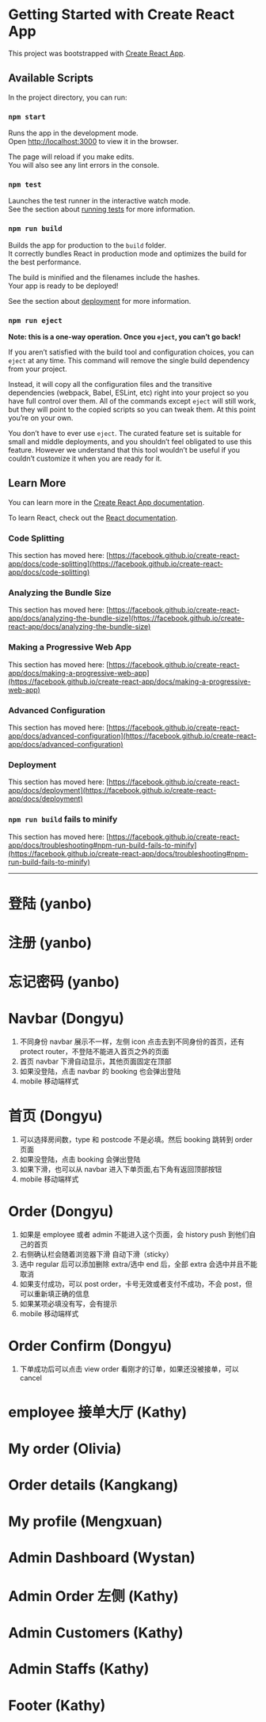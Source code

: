 # Getting Started with Create React App

This project was bootstrapped with [Create React App](https://github.com/facebook/create-react-app).

## Available Scripts

In the project directory, you can run:

### `npm start`

Runs the app in the development mode.\
Open [http://localhost:3000](http://localhost:3000) to view it in the browser.

The page will reload if you make edits.\
You will also see any lint errors in the console.

### `npm test`

Launches the test runner in the interactive watch mode.\
See the section about [running tests](https://facebook.github.io/create-react-app/docs/running-tests) for more information.

### `npm run build`

Builds the app for production to the `build` folder.\
It correctly bundles React in production mode and optimizes the build for the best performance.

The build is minified and the filenames include the hashes.\
Your app is ready to be deployed!

See the section about [deployment](https://facebook.github.io/create-react-app/docs/deployment) for more information.

### `npm run eject`

**Note: this is a one-way operation. Once you `eject`, you can’t go back!**

If you aren’t satisfied with the build tool and configuration choices, you can `eject` at any time. This command will remove the single build dependency from your project.

Instead, it will copy all the configuration files and the transitive dependencies (webpack, Babel, ESLint, etc) right into your project so you have full control over them. All of the commands except `eject` will still work, but they will point to the copied scripts so you can tweak them. At this point you’re on your own.

You don’t have to ever use `eject`. The curated feature set is suitable for small and middle deployments, and you shouldn’t feel obligated to use this feature. However we understand that this tool wouldn’t be useful if you couldn’t customize it when you are ready for it.

## Learn More

You can learn more in the [Create React App documentation](https://facebook.github.io/create-react-app/docs/getting-started).

To learn React, check out the [React documentation](https://reactjs.org/).

### Code Splitting

This section has moved here: [https://facebook.github.io/create-react-app/docs/code-splitting](https://facebook.github.io/create-react-app/docs/code-splitting)

### Analyzing the Bundle Size

This section has moved here: [https://facebook.github.io/create-react-app/docs/analyzing-the-bundle-size](https://facebook.github.io/create-react-app/docs/analyzing-the-bundle-size)

### Making a Progressive Web App

This section has moved here: [https://facebook.github.io/create-react-app/docs/making-a-progressive-web-app](https://facebook.github.io/create-react-app/docs/making-a-progressive-web-app)

### Advanced Configuration

This section has moved here: [https://facebook.github.io/create-react-app/docs/advanced-configuration](https://facebook.github.io/create-react-app/docs/advanced-configuration)

### Deployment

This section has moved here: [https://facebook.github.io/create-react-app/docs/deployment](https://facebook.github.io/create-react-app/docs/deployment)

### `npm run build` fails to minify

This section has moved here: [https://facebook.github.io/create-react-app/docs/troubleshooting#npm-run-build-fails-to-minify](https://facebook.github.io/create-react-app/docs/troubleshooting#npm-run-build-fails-to-minify)

---

# 登陆 (yanbo)

# 注册 (yanbo)

# 忘记密码 (yanbo)

# Navbar (Dongyu)

1. 不同身份 navbar 展示不一样，左侧 icon 点击去到不同身份的首页，还有 protect router，不登陆不能进入首页之外的页面
2. 首页 navbar 下滑自动显示，其他页面固定在顶部
3. 如果没登陆，点击 navbar 的 booking 也会弹出登陆
4. mobile 移动端样式

# 首页 (Dongyu)

1. 可以选择房间数，type 和 postcode 不是必填。然后 booking 跳转到 order 页面
2. 如果没登陆，点击 booking 会弹出登陆
3. 如果下滑，也可以从 navbar 进入下单页面,右下角有返回顶部按钮
4. mobile 移动端样式

# Order (Dongyu)

1. 如果是 employee 或者 admin 不能进入这个页面，会 history push 到他们自己的首页
2. 右侧确认栏会随着浏览器下滑 自动下滑（sticky）
3. 选中 regular 后可以添加删除 extra/选中 end 后，全部 extra 会选中并且不能取消
4. 如果支付成功，可以 post order，卡号无效或者支付不成功，不会 post，但可以重新填正确的信息
5. 如果某项必填没有写，会有提示
6. mobile 移动端样式

# Order Confirm (Dongyu)

1. 下单成功后可以点击 view order 看刚才的订单，如果还没被接单，可以 cancel

# employee 接单大厅 (Kathy)

# My order (Olivia)

# Order details (Kangkang)

# My profile (Mengxuan)

# Admin Dashboard (Wystan)

# Admin Order 左侧 (Kathy)

# Admin Customers (Kathy)

# Admin Staffs (Kathy)

# Footer (Kathy)
